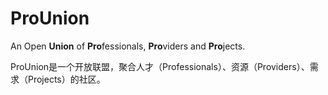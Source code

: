 # ProUnion
An Open **Union** of **Pro**fessionals, **Pro**viders and **Pro**jects.

ProUnion是一个开放联盟，聚合人才（Professionals）、资源（Providers）、需求（Projects）的社区。
